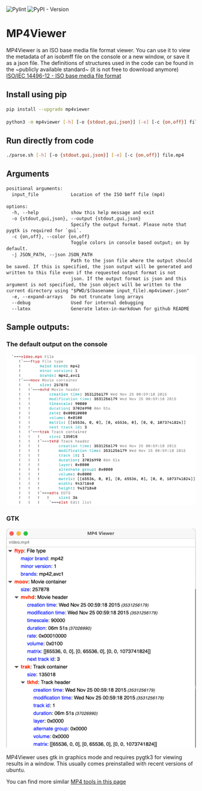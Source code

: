 ![Pylint](https://github.com/amarghosh/mp4viewer/actions/workflows/pylint.yml/badge.svg)
![PyPI - Version](https://img.shields.io/pypi/v/mp4viewer "https://pypi.org/project/mp4viewer/")

MP4Viewer
=========

MP4Viewer is an ISO base media file format viewer.
You can use it to view the metadata of an isobmff file on the console or a new window, or save it as a json file.
The definitions of structures used in the code can be found in the ~publicly available standard~ (it is not free to download anymore) [ISO/IEC 14496-12 - ISO base media file format](http://standards.iso.org/ittf/PubliclyAvailableStandards/index.html)

## Install using pip
```bash
pip install --upgrade mp4viewer

python3 -m mp4viewer [-h] [-o {stdout,gui,json}] [-e] [-c {on,off}] file.mp4
```

## Run directly from code
```bash
./parse.sh [-h] [-o {stdout,gui,json}] [-e] [-c {on,off}] file.mp4
```

## Arguments

```
positional arguments:
  input_file            Location of the ISO bmff file (mp4)

options:
  -h, --help            show this help message and exit
  -o {stdout,gui,json}, --output {stdout,gui,json}
                        Specify the output format. Please note that pygtk is required for `gui`.
  -c {on,off}, --color {on,off}
                        Toggle colors in console based output; on by default.
  -j JSON_PATH, --json JSON_PATH
                        Path to the json file where the output should be saved. If this is specified, the json output will be generated and written to this file even if the requested output format is not
                        json. If the output format is json and this argument is not specified, the json object will be written to the current directory using "$PWD/$(basename input_file).mp4viewer.json"
  -e, --expand-arrays   Do not truncate long arrays
  --debug               Used for internal debugging
  --latex               Generate latex-in-markdown for github README
```

## Sample outputs:
### The default output on the console
![shell output](https://github.com/amarghosh/mp4viewer/blob/develop/images/console.png?raw=true)

### GTK
![window with gtk treeview](https://github.com/amarghosh/mp4viewer/blob/develop/images/gtk.png?raw=true)

MP4Viewer uses gtk in graphics mode and requires pygtk3 for viewing results in a window.
This usually comes preinstalled with recent versions of ubuntu.

You can find more similar [MP4 tools in this page](https://github.com/video-dev/community-knowledge-base/blob/master/list-of-iso-bmff-mp4-tools.md)
